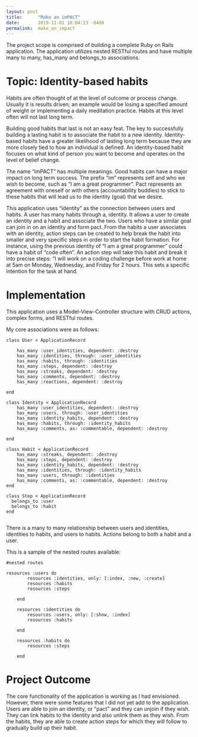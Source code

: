 ```yaml
---
layout: post
title:      "Make an imPACT"
date:       2019-11-01 10:04:23 -0400
permalink:  make_an_impact
---
```



The project scope is comprised of building a complete Ruby on Rails application. The application utilizes nested RESTful routes and have multiple many to many,  has_many and belongs_to associations. 

# Topic: Identity-based habits

Habits are often thought of at the level of outcome or process change. Usually it is results driven; an example would be losing a specified amount of weight or implementing a daily meditation practice. Habits at this level often will not last long term.  

Building good habits that last is not an easy feat. The key to successfully building a lasting habit is to associate the habit to a new identity. Identity-based habits have a greater likelihood of lasting long term because they are more closely tied to how an individual is defined. An identity-based habit focuses on what kind of person you want to become and operates on the level of belief change.

The name “imPACT” has multiple meanings. Good habits can have a major impact on long term success. The prefix “im” represents self and who we wish to become, such as “I am a great programmer”. Pact represents an agreement with oneself or with others (accountability buddies) to stick to these habits that will lead us to the identity (goal) that we desire. 

This application uses “identity” as the connection between users and habits. A user has many habits through a, identity. It allows a user to create an identity and a habit and associate the two. Users who have a similar goal can join in on an identity and form pact. From the habits a user associates with an identity, action steps can be created to help break the habit into smaller and very specific steps in order to start the habit formation. For instance, using the previous identity of “I am a great programmer” could have a habit of “code often”. An action step will take this habit and break it into precise steps: “I will work on a coding challenge before work at home at 5am on Monday, Wednesday, and Friday for 2 hours. This sets a specific intention for the task at hand. 


# Implementation
This application uses a Model-View-Controller structure with CRUD actions, complex forms,  and RESTful routes. 

My core associations were as follows:

```
class User < ApplicationRecord

    has_many :user_identities, dependent: :destroy
    has_many :identities, through: :user_identities
    has_many :habits, through: :identities
    has_many :steps, dependent: :destroy
    has_many :streaks, dependent: :destroy
    has_many :comments, dependent: :destroy
    has_many :reactions, dependent: :destroy
		
end
		
class Identity < ApplicationRecord
    has_many :user_identities, dependent: :destroy
    has_many :users, through: :user_identities
    has_many :identity_habits, dependent: :destroy
    has_many :habits, through: :identity_habits
    has_many :comments, as: :commentable, dependent: :destroy
		
end

class Habit < ApplicationRecord   
    has_many :streaks, dependent: :destroy
    has_many :steps, dependent: :destroy
    has_many :identity_habits, dependent: :destroy
    has_many :identities, through: :identity_habits
    has_many :users, through: :identities
    has_many :comments, as: :commentable, dependent: :destroy
end

class Step < ApplicationRecord
  belongs_to :user
  belongs_to :habit
end
		
```

There is a many to many relationship between users and identities, identities to habits, and users to habits. Actions belong to both a habit and a user.


This is a sample of the nested routes available:
```
#nested routes

resources :users do  
        resources :identities, only: [:index, :new, :create]
        resources :habits
        resources :steps

    end

    resources :identities do
        resources :users, only: [:show, :index]
        resources :habits
     
    end

    resources :habits do
        resources :steps

    end
```




# Project Outcome

The core functionality of the application is working as I had envisioned. However, there were some features that I did not yet add to the application. Users are able to join an identity, or "pact" and they can unjoin if they wish. They can link habits to the identity and also unlink them as they wish. From the habits, they are able to create action steps for which they will follow to gradually build up their habit.


